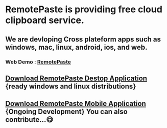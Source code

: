# RemotePaste is providing free cloud clipboard service.

## We are devloping Cross plateform apps such as windows, mac, linux, android, ios, and web.

### Web Demo : [RemotePaste](https://remotepaste.herokuapp.com/)

## [Download RemotePaste Destop Application](https://github.com/remotepaste/remotepaste/releases) {ready windows and linux distributions}

## [Download RemotePaste Mobile Application](#) {Ongoing Development} You can also contribute...😋

